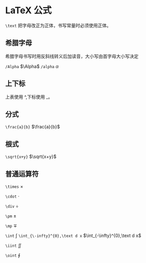 # LaTeX 公式



`\text` 把字母改正为正体，书写常量时必须使用正体。

## 希腊字母

希腊字母书写时用反斜线转义后加读音，大小写由首字母大小写决定

`/Alpha` $\Alpha$
`/alpha` $\alpha$

## 上下标

上表使用 \^,下标使用 \_。

## 分式

`\frac{a}{b}` $\frac{a}{b}$

## 根式

`\sqrt{x+y}` $\sqrt{x+y}$

## 普通运算符

`\times` $\times$

`\cdot` $\cdot$

`\div` $\div$

`\pm` $\pm$

`\mp` $\mp$

`\int` $\int$ `\int_{\-infty}^{0},\text d x` $\int_{-\infty}^{0},\text d x$

`\iint` $\iint$

`\oint` $\oint$

